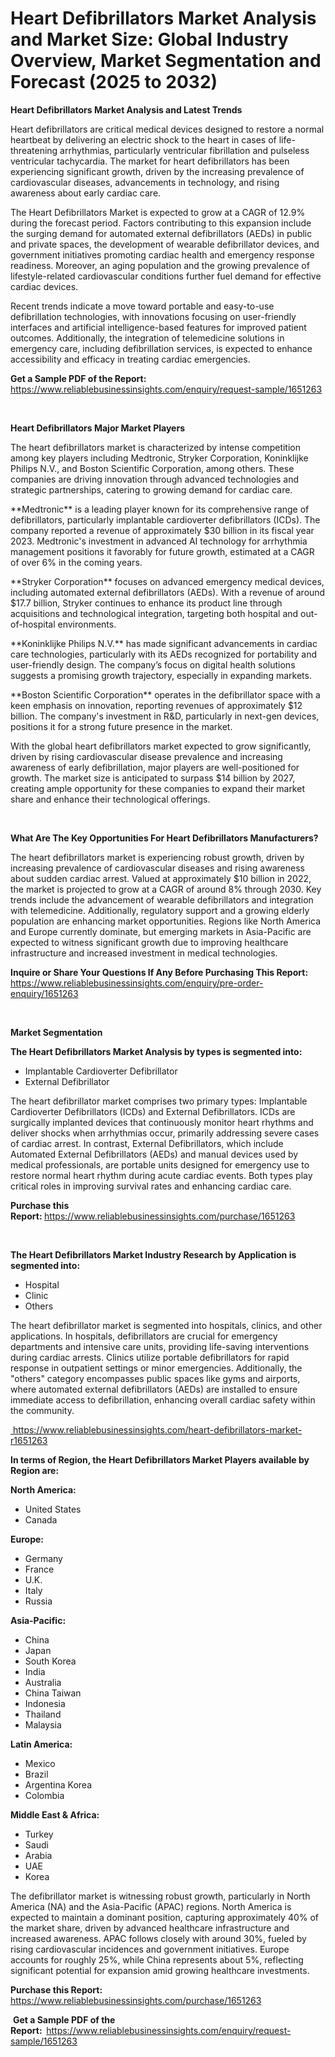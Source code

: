 <p><h1>Heart Defibrillators Market Analysis and Market Size: Global Industry Overview, Market Segmentation and Forecast (2025 to 2032)</h1></p><p><strong>Heart Defibrillators Market Analysis and Latest Trends</strong></p>
<p><p>Heart defibrillators are critical medical devices designed to restore a normal heartbeat by delivering an electric shock to the heart in cases of life-threatening arrhythmias, particularly ventricular fibrillation and pulseless ventricular tachycardia. The market for heart defibrillators has been experiencing significant growth, driven by the increasing prevalence of cardiovascular diseases, advancements in technology, and rising awareness about early cardiac care.</p><p>The Heart Defibrillators Market is expected to grow at a CAGR of 12.9% during the forecast period. Factors contributing to this expansion include the surging demand for automated external defibrillators (AEDs) in public and private spaces, the development of wearable defibrillator devices, and government initiatives promoting cardiac health and emergency response readiness. Moreover, an aging population and the growing prevalence of lifestyle-related cardiovascular conditions further fuel demand for effective cardiac devices.</p><p>Recent trends indicate a move toward portable and easy-to-use defibrillation technologies, with innovations focusing on user-friendly interfaces and artificial intelligence-based features for improved patient outcomes. Additionally, the integration of telemedicine solutions in emergency care, including defibrillation services, is expected to enhance accessibility and efficacy in treating cardiac emergencies.</p></p>
<p><strong>Get a Sample PDF of the Report:&nbsp;</strong> <a href="https://www.reliablebusinessinsights.com/enquiry/request-sample/1651263?utm_campaign=3113&utm_medium=2&utm_source=Github&utm_content=ia&utm_term=13042025&utm_id=heart-defibrillators">https://www.reliablebusinessinsights.com/enquiry/request-sample/1651263</a></p>
<p>&nbsp;</p>
<p><strong>Heart Defibrillators Major Market Players</strong></p>
<p><p>The heart defibrillators market is characterized by intense competition among key players including Medtronic, Stryker Corporation, Koninklijke Philips N.V., and Boston Scientific Corporation, among others. These companies are driving innovation through advanced technologies and strategic partnerships, catering to growing demand for cardiac care.</p><p>**Medtronic** is a leading player known for its comprehensive range of defibrillators, particularly implantable cardioverter defibrillators (ICDs). The company reported a revenue of approximately $30 billion in its fiscal year 2023. Medtronic's investment in advanced AI technology for arrhythmia management positions it favorably for future growth, estimated at a CAGR of over 6% in the coming years.</p><p>**Stryker Corporation** focuses on advanced emergency medical devices, including automated external defibrillators (AEDs). With a revenue of around $17.7 billion, Stryker continues to enhance its product line through acquisitions and technological integration, targeting both hospital and out-of-hospital environments.</p><p>**Koninklijke Philips N.V.** has made significant advancements in cardiac care technologies, particularly with its AEDs recognized for portability and user-friendly design. The company’s focus on digital health solutions suggests a promising growth trajectory, especially in expanding markets.</p><p>**Boston Scientific Corporation** operates in the defibrillator space with a keen emphasis on innovation, reporting revenues of approximately $12 billion. The company's investment in R&D, particularly in next-gen devices, positions it for a strong future presence in the market.</p><p>With the global heart defibrillators market expected to grow significantly, driven by rising cardiovascular disease prevalence and increasing awareness of early defibrillation, major players are well-positioned for growth. The market size is anticipated to surpass $14 billion by 2027, creating ample opportunity for these companies to expand their market share and enhance their technological offerings.</p></p>
<p>&nbsp;</p>
<p><strong>What Are The Key Opportunities For Heart Defibrillators Manufacturers?</strong></p>
<p><p>The heart defibrillators market is experiencing robust growth, driven by increasing prevalence of cardiovascular diseases and rising awareness about sudden cardiac arrest. Valued at approximately $10 billion in 2022, the market is projected to grow at a CAGR of around 8% through 2030. Key trends include the advancement of wearable defibrillators and integration with telemedicine. Additionally, regulatory support and a growing elderly population are enhancing market opportunities. Regions like North America and Europe currently dominate, but emerging markets in Asia-Pacific are expected to witness significant growth due to improving healthcare infrastructure and increased investment in medical technologies.</p></p>
<p><strong>Inquire or Share Your Questions If Any Before Purchasing This Report:</strong> <a href="https://www.reliablebusinessinsights.com/enquiry/pre-order-enquiry/1651263?utm_campaign=3113&utm_medium=2&utm_source=Github&utm_content=ia&utm_term=13042025&utm_id=heart-defibrillators">https://www.reliablebusinessinsights.com/enquiry/pre-order-enquiry/1651263</a></p>
<p>&nbsp;</p>
<p><strong>Market Segmentation</strong></p>
<p><strong>The Heart Defibrillators Market Analysis by types is segmented into:</strong></p>
<p><ul><li>Implantable Cardioverter Defibrillator</li><li>External Defibrillator</li></ul></p>
<p><p>The heart defibrillator market comprises two primary types: Implantable Cardioverter Defibrillators (ICDs) and External Defibrillators. ICDs are surgically implanted devices that continuously monitor heart rhythms and deliver shocks when arrhythmias occur, primarily addressing severe cases of cardiac arrest. In contrast, External Defibrillators, which include Automated External Defibrillators (AEDs) and manual devices used by medical professionals, are portable units designed for emergency use to restore normal heart rhythm during acute cardiac events. Both types play critical roles in improving survival rates and enhancing cardiac care.</p></p>
<p><strong>Purchase this Report:&nbsp;</strong><a href="https://www.reliablebusinessinsights.com/purchase/1651263?utm_campaign=3113&utm_medium=2&utm_source=Github&utm_content=ia&utm_term=13042025&utm_id=heart-defibrillators">https://www.reliablebusinessinsights.com/purchase/1651263</a></p>
<p>&nbsp;</p>
<p><strong>The Heart Defibrillators Market Industry Research by Application is segmented into:</strong></p>
<p><ul><li>Hospital</li><li>Clinic</li><li>Others</li></ul></p>
<p><p>The heart defibrillator market is segmented into hospitals, clinics, and other applications. In hospitals, defibrillators are crucial for emergency departments and intensive care units, providing life-saving interventions during cardiac arrests. Clinics utilize portable defibrillators for rapid response in outpatient settings or minor emergencies. Additionally, the "others" category encompasses public spaces like gyms and airports, where automated external defibrillators (AEDs) are installed to ensure immediate access to defibrillation, enhancing overall cardiac safety within the community.</p></p>
<p><a href="https://www.reliablebusinessinsights.com/heart-defibrillators-market-r1651263?utm_campaign=3113&utm_medium=2&utm_source=Github&utm_content=ia&utm_term=13042025&utm_id=heart-defibrillators">&nbsp;https://www.reliablebusinessinsights.com/heart-defibrillators-market-r1651263</a></p>
<p><strong>In terms of Region, the Heart Defibrillators Market Players available by Region are:</strong></p>
<p>
    <p> <strong> North America: </strong>
        <ul>
            <li>United States</li>
            <li>Canada</li>
        </ul>
        </p> 
    <p> <strong> Europe: </strong>
        <ul>
            <li>Germany</li>
            <li>France</li>
            <li>U.K.</li>
            <li>Italy</li>
            <li>Russia</li>
        </ul>
        </p> 
    <p> <strong> Asia-Pacific: </strong>
        <ul>
            <li>China</li>
            <li>Japan</li>
            <li>South Korea</li>
            <li>India</li>
            <li>Australia</li>
            <li>China Taiwan</li>
            <li>Indonesia</li>
            <li>Thailand</li>
            <li>Malaysia</li>
        </ul>
        </p> 
    <p> <strong> Latin America: </strong>
        <ul>
            <li>Mexico</li>
            <li>Brazil</li>
            <li>Argentina Korea</li>
            <li>Colombia</li>
        </ul>
        </p> 
    <p> <strong> Middle East & Africa: </strong>
        <ul>
            <li>Turkey</li>
            <li>Saudi</li>
            <li>Arabia</li>
            <li>UAE</li>
            <li>Korea</li>
        </ul>
    </p>
    </p>
<p><p>The defibrillator market is witnessing robust growth, particularly in North America (NA) and the Asia-Pacific (APAC) regions. North America is expected to maintain a dominant position, capturing approximately 40% of the market share, driven by advanced healthcare infrastructure and increased awareness. APAC follows closely with around 30%, fueled by rising cardiovascular incidences and government initiatives. Europe accounts for roughly 25%, while China represents about 5%, reflecting significant potential for expansion amid growing healthcare investments.</p></p>
<p><strong>Purchase this Report: </strong><a href="https://www.reliablebusinessinsights.com/purchase/1651263?utm_campaign=3113&utm_medium=2&utm_source=Github&utm_content=ia&utm_term=13042025&utm_id=heart-defibrillators">https://www.reliablebusinessinsights.com/purchase/1651263</a></p>
<p>&nbsp;<strong>Get a Sample PDF of the Report:&nbsp;&nbsp;</strong><a href="https://www.reliablebusinessinsights.com/enquiry/request-sample/1651263?utm_campaign=3113&utm_medium=2&utm_source=Github&utm_content=ia&utm_term=13042025&utm_id=heart-defibrillators">https://www.reliablebusinessinsights.com/enquiry/request-sample/1651263</a></p>
<p><strong></strong></p>
<p><p></p><p></p><p></p></p>